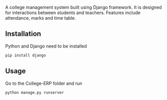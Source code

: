 A college management system built using Django framework. It is designed for interactions between students and teachers. Features include attendance, marks and time table.


## Installation

Python and Django need to be installed

```bash
pip install django
```

## Usage

Go to the College-ERP folder and run

```bash
python manage.py runserver
```
